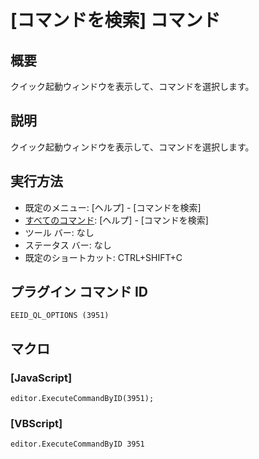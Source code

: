# \[コマンドを検索\] コマンド

## 概要

クイック起動ウィンドウを表示して、コマンドを選択します。

## 説明

クイック起動ウィンドウを表示して、コマンドを選択します。

## 実行方法

- 既定のメニュー: \[ヘルプ\] \- \[コマンドを検索\]
- [すべてのコマンド](../../glossary/allcommands): \[ヘルプ\] \- \[コマンドを検索\]
- ツール バー: なし
- ステータス バー: なし
- 既定のショートカット: CTRL+SHIFT+C

## プラグイン コマンド ID

```
EEID_QL_OPTIONS (3951)```

## マクロ

### \[JavaScript\]

```
editor.ExecuteCommandByID(3951);
```

### \[VBScript\]

```
editor.ExecuteCommandByID 3951
```
